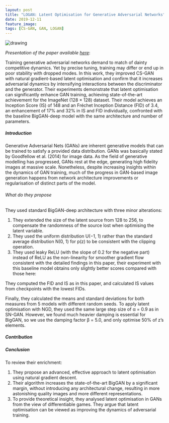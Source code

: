 ```yaml
---
layout: post
title: "LOGAN: Latent Optimisation for Generative Adversarial Networks"
date: 2019-12-11
feature_image: 
tags: [CS-GAN, GAN, LOGAN]
---
```

<img src="https://yt3.ggpht.com/a/AGF-l7-ncmSiLyMlXHexWBJfa61xH8Y02WWQbnI4rg=s900-c-k-c0xffffffff-no-rj-mo" alt="drawing" width="auto" max-width="100%" height="auto"/>
<br>

*Presentation of the paper available [here](https://arxiv.org/pdf/1912.00953.pdf)*\:

Training generative adversarial networks demand to match of dainty competitive dynamics. Yet by precise tuning, training may differ or end up in poor stability with dropped modes. In this work, they improved CS-GAN with natural gradient-based latent optimisation and confirm that it increases adversarial dynamics by intensifying interactions between the discriminator and the generator. Their experiments demonstrate that latent optimisation can significantly enhance GAN training, achieving state-of-the-art achievement for the ImageNet (128 × 128) dataset. Their model achieves an Inception Score (IS) of 148 and an Fréchet Inception Distance (FID) of 3.4, an enhancement of 17% and 32% in IS and FID individually, confronted with the baseline BigGAN-deep model with the same architecture and number of parameters.

<!--more-->

##### Introduction

Generative Adversarial Nets (GANs) are inherent generative models that can be trained to satisfy a provided data distribution. GANs was basically stated by Goodfellow et al. (2014) for image data.
As the field of generative modelling has progressed, GANs rest at the edge, generating high fidelity images at massive scale. Nonetheless, despite increasing insights within the dynamics of GAN training, much of the progress in GAN-based image generation happens from network architecture improvements or regularisation of distinct parts of the model.

###### What do they propose

They used standard BigGAN-deep architecture with three minor alterations: 
1. They extended the size of the latent source from 128 to 256, to compensate the randomness of the source lost when optimising the latent variable. 
2. They used the uniform distribution U(−1, 1) rather than the standard average distribution N(0, 1) for p(z) to be consistent with the clipping operation. 
3. They used leaky ReLU (with the slope of 0.2 for the negative part) instead of ReLU as the non-linearity for smoother gradient flow consistent with the detailed findings in this paper, their experiment with this baseline model obtains only slightly better scores compared with those here: 

They computed the FID and IS as in this paper, and calculated IS values from checkpoints with the lowest FIDs. 

Finally, they calculated the means and standard deviations for both measures from 5 models with different random seeds.
To apply latent optimisation with NGD, they used the same large step size of α = 0.9 as in SN-GAN. However, we found much heavier damping is essential for BigGAN, so we use the damping factor β = 5.0, and only optimise 50% of z’s elements. 


##### Contribution



##### Conclusion
To review their enrichment: 
1. They propose an advanced, effective approach to latent optimisation using natural gradient descent. 
2. Their algorithm increases the state-of-the-art BigGAN by a significant margin, without introducing any architectural change, resulting in more astonishing quality images and more different representations. 
3. To provide theoretical insight, they analysed latent optimisation in GANs from the view of differentiable games. They argue that latent optimisation can be viewed as improving the dynamics of adversarial training.

